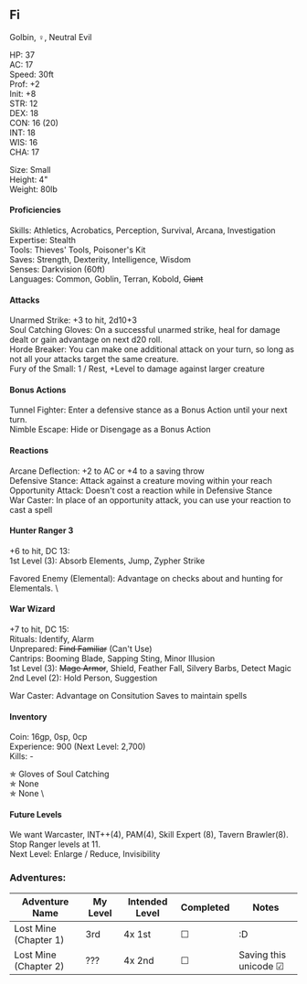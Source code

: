 ## Fi 
Golbin, ♀, Neutral Evil

HP: 37 \
AC: 17 \
Speed: 30ft \
Prof: +2 \
Init: +8 \
STR: 12 \
DEX: 18 \
CON: 16 (20) \
INT: 18 \
WIS: 16 \
CHA: 17

Size: Small \
Height: 4" \
Weight: 80lb 

#### Proficiencies
Skills: Athletics, Acrobatics, Perception, Survival, Arcana, Investigation
Expertise: Stealth \
Tools: Thieves' Tools, Poisoner's Kit \
Saves: Strength, Dexterity, Intelligence, Wisdom \
Senses: Darkvision (60ft) \
Languages: Common, Goblin, Terran, Kobold, ~~Giant~~

#### Attacks
Unarmed Strike: +3 to hit, 2d10+3 \
Soul Catching Gloves: On a successful unarmed strike, heal for damage dealt or gain advantage on next d20 roll. \
Horde Breaker: You can make one additional attack on your turn, so long as not all your attacks target the same creature. \
Fury of the Small: 1 / Rest, +Level to damage against larger creature

#### Bonus Actions
Tunnel Fighter: Enter a defensive stance as a Bonus Action until your next turn. \
Nimble Escape: Hide or Disengage as a Bonus Action 

#### Reactions
Arcane Deflection: +2 to AC or +4 to a saving throw \
Defensive Stance: Attack against a creature moving within your reach \
Opportunity Attack: Doesn't cost a reaction while in Defensive Stance \
War Caster: In place of an opportunity attack, you can use your reaction to cast a spell

#### Hunter Ranger 3
+6 to hit, DC 13: \
1st Level (3): Absorb Elements, Jump, Zypher Strike 

Favored Enemy (Elemental): Advantage on checks about and hunting for Elementals. \

#### War Wizard
+7 to hit, DC 15: \
Rituals: Identify, Alarm \
Unprepared: ~~Find Familiar~~ (Can't Use) \
Cantrips: Booming Blade, Sapping Sting, Minor Illusion  \
1st Level (3): ~~Mage Armor~~, Shield, Feather Fall, Silvery Barbs, Detect Magic \
2nd Level (2): Hold Person, Suggestion

War Caster: Advantage on Consitution Saves to maintain spells

#### Inventory
Coin: 16gp, 0sp, 0cp \
Experience: 900 (Next Level: 2,700) \
Kills: -

✯ Gloves of Soul Catching \
✯ None \
✯ None \

#### Future Levels
We want Warcaster, INT++(4), PAM(4), Skill Expert (8), Tavern Brawler(8). \
Stop Ranger levels at 11. \
Next Level: Enlarge / Reduce, Invisibility


### Adventures:
| Adventure Name           | My Level | Intended Level | Completed | Notes |
| ------------------------ | -------- | -------------- | --------- | --------- |
| Lost Mine (Chapter 1)    | 3rd      | 4x 1st         | ☐ | :D |
| Lost Mine (Chapter 2)    | ???      | 4x 2nd         | ☐ | Saving this unicode ☑ |

